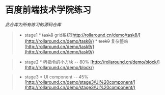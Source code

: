 # 百度前端技术学院练习
  *此仓库为所有练习的源码仓库*

  > * stage1
    * ~~task8~~ grid系统[http://rollaround.cn/demo/task8/](http://rollaround.cn/demo/task8/)
    * ~~task9~~ 复杂整站[http://rollaround.cn/demo/task9/](http://rollaround.cn/demo/task9/)

  > * stage2
    * 听指令的小方块 -- 80% [http://rollaround.cn/demo/block/](http://rollaround.cn/demo/block/)

  > * stage3
    * UI component -- 45% [http://rollaround.cn/demo/stage3/UI%20component/](http://rollaround.cn/demo/stage3/UI%20component/)
